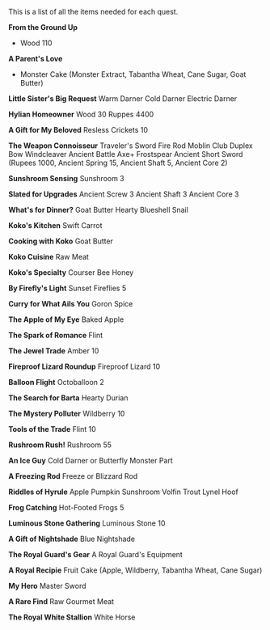 This is a list of all the items needed for each quest.

**From the Ground Up**
- Wood 110

**A Parent's Love**
- Monster Cake (Monster Extract, Tabantha Wheat, Cane Sugar, Goat Butter)

**Little Sister's Big Request**
Warm Darner
Cold Darner
Electric Darner

**Hylian Homeowner**
Wood 30
Ruppes 4400

**A Gift for My Beloved**
Resless Crickets 10

**The Weapon Connoisseur**
Traveler's Sword
Fire Rod
Moblin Club
Duplex Bow
Windcleaver
Ancient Battle Axe+
Frostspear
Ancient Short Sword (Rupees 1000, Ancient Spring 15, Ancient Shaft 5, Ancient Core 2)

**Sunshroom Sensing**
Sunshroom 3

**Slated for Upgrades**
Ancient Screw 3
Ancient Shaft 3
Ancient Core 3

**What's for Dinner?**
Goat Butter
Hearty Blueshell Snail

**Koko's Kitchen**
Swift Carrot

**Cooking with Koko**
Goat Butter

**Koko Cuisine**
Raw Meat

**Koko's Specialty**
Courser Bee Honey

**By Firefly's Light**
Sunset Fireflies 5

**Curry for What Ails You**
Goron Spice

**The Apple of My Eye**
Baked Apple

**The Spark of Romance**
Flint

**The Jewel Trade**
Amber 10

**Fireproof Lizard Roundup**
Fireproof Lizard 10

**Balloon Flight**
Octoballoon 2

**The Search for Barta**
Hearty Durian

**The Mystery Polluter**
Wildberry 10

**Tools of the Trade**
Flint 10

**Rushroom Rush!**
Rushroom 55

**An Ice Guy**
Cold Darner or Butterfly
Monster Part

**A Freezing Rod**
Freeze or Blizzard Rod

**Riddles of Hyrule**
Apple
Pumpkin
Sunshroom
Volfin Trout
Lynel Hoof

**Frog Catching**
Hot-Footed Frogs 5

**Luminous Stone Gathering**
Luminous Stone 10

**A Gift of Nightshade**
Blue Nightshade

**The Royal Guard's Gear**
A Royal Guard's Equipment

**A Royal Recipie**
Fruit Cake (Apple, Wildberry, Tabantha Wheat, Cane Sugar)

**My Hero**
Master Sword

**A Rare Find**
Raw Gourmet Meat

**The Royal White Stallion**
White Horse
